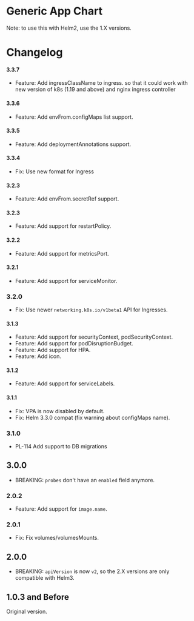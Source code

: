# Generic App Chart

Note: to use this with Helm2, use the 1.X versions.


# Changelog

#### 3.3.7

- Feature: Add ingressClassName to ingress. so that it could work with new version of k8s (1.19 and above) and nginx ingress controller

#### 3.3.6

- Feature: Add envFrom.configMaps list support.

#### 3.3.5

- Feature: Add deploymentAnnotations support.

#### 3.3.4

- Fix: Use new format for Ingress

#### 3.2.3

- Feature: Add envFrom.secretRef support.

#### 3.2.3

- Feature: Add support for restartPolicy.

#### 3.2.2

- Feature: Add support for metricsPort.

#### 3.2.1

- Feature: Add support for serviceMonitor.

### 3.2.0

- Fix: Use newer `networking.k8s.io/v1beta1` API for Ingresses.

#### 3.1.3
 
 - Feature: Add support for securityContext, podSecurityContext.
 - Feature: Add support for podDisruptionBudget.
 - Feature: Add support for HPA.
 - Feature: Add icon.

#### 3.1.2
 
 - Feature: Add support for serviceLabels.

#### 3.1.1
 
 - Fix: VPA is now disabled by default.
 - Fix: Helm 3.3.0 compat (fix warning about configMaps name).

### 3.1.0
 
 - PL-114 Add support to DB migrations

## 3.0.0

- BREAKING: `probes` don't have an `enabled` field anymore.

### 2.0.2

- Feature: Add support for `image.name`.

### 2.0.1

- Fix: Fix volumes/volumesMounts.

## 2.0.0

- BREAKING: `apiVersion` is now `v2`, so the 2.X versions are only compatible with Helm3.

## 1.0.3 and Before

Original version.
